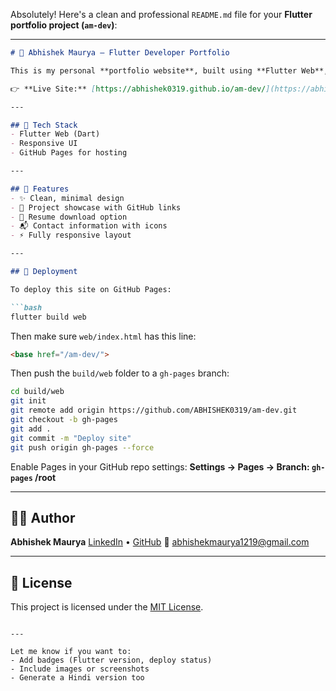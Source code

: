 Absolutely! Here's a clean and professional `README.md` file for your **Flutter portfolio project (`am-dev`)**:

---

````markdown
# 💼 Abhishek Maurya – Flutter Developer Portfolio

This is my personal **portfolio website**, built using **Flutter Web**, to showcase my projects, skills, and professional journey as a mobile app developer.

👉 **Live Site:** [https://abhishek0319.github.io/am-dev/](https://abhishek0319.github.io/am-dev/)

---

## 🔧 Tech Stack
- Flutter Web (Dart)
- Responsive UI
- GitHub Pages for hosting

---

## 📂 Features
- ✨ Clean, minimal design
- 📱 Project showcase with GitHub links
- 📄 Resume download option
- 📬 Contact information with icons
- ⚡ Fully responsive layout

---

## 🚀 Deployment

To deploy this site on GitHub Pages:

```bash
flutter build web
````

Then make sure `web/index.html` has this line:

```html
<base href="/am-dev/">
```

Then push the `build/web` folder to a `gh-pages` branch:

```bash
cd build/web
git init
git remote add origin https://github.com/ABHISHEK0319/am-dev.git
git checkout -b gh-pages
git add .
git commit -m "Deploy site"
git push origin gh-pages --force
```

Enable Pages in your GitHub repo settings:
**Settings → Pages → Branch: `gh-pages` /root**

---

## 🧑‍💻 Author

**Abhishek Maurya**
[LinkedIn](https://www.linkedin.com/in/abhishek-maurya-a3452b230) • [GitHub](https://github.com/ABHISHEK0319)
📧 [abhishekmaurya1219@gmail.com](mailto:abhishekmaurya1219@gmail.com)

---

## 📃 License

This project is licensed under the [MIT License](LICENSE).

```

---

Let me know if you want to:
- Add badges (Flutter version, deploy status)
- Include images or screenshots
- Generate a Hindi version too
```
